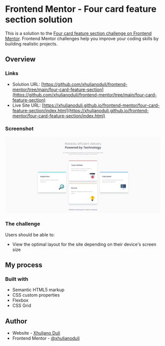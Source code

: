 # Frontend Mentor - Four card feature section solution

This is a solution to the [Four card feature section challenge on Frontend Mentor](https://www.frontendmentor.io/challenges/four-card-feature-section-weK1eFYK). Frontend Mentor challenges help you improve your coding skills by building realistic projects.

## Overview

### Links

- Solution URL: [https://github.com/xhuljanoduli/frontend-mentor/tree/main/four-card-feature-section](https://github.com/xhuljanoduli/frontend-mentor/tree/main/four-card-feature-section)
- Live Site URL: [https://xhuljanoduli.github.io/frontend-mentor/four-card-feature-section/index.html](https://xhuljanoduli.github.io/frontend-mentor/four-card-feature-section/index.html)

### Screenshot

![](./images/solution.png)

### The challenge

Users should be able to:

- View the optimal layout for the site depending on their device's screen size

## My process

### Built with

- Semantic HTML5 markup
- CSS custom properties
- Flexbox
- CSS Grid

## Author

- Website - [Xhuljano Duli](https://github.com/xhuljanoduli)
- Frontend Mentor - [@xhuljanoduli](https://www.frontendmentor.io/profile/xhuljanoduli)
